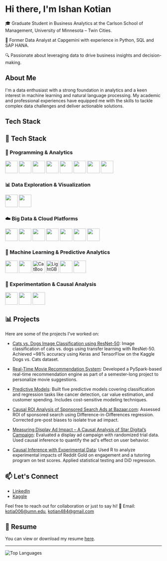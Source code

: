 # Hi there, I'm Ishan Kotian

🎓 Graduate Student in Business Analytics at the Carlson School of Management, University of Minnesota – Twin Cities.

💼 Former Data Analyst at Capgemini with experience in Python, SQL and SAP HANA.

🔍 Passionate about leveraging data to drive business insights and decision-making.



## About Me

I'm a data enthusiast with a strong foundation in analytics and a keen interest in machine learning and natural language processing. My academic and professional experiences have equipped me with the skills to tackle complex data challenges and deliver actionable solutions.



## Tech Stack

<h2>🚀 Tech Stack</h2>

<h3>🧠 Programming & Analytics</h3>
<p>
  <img src="https://cdn.jsdelivr.net/gh/devicons/devicon/icons/python/python-original.svg" width="40" />
  <img src="https://cdn.jsdelivr.net/gh/devicons/devicon/icons/r/r-original.svg" width="40" />
  <img src="https://cdn.jsdelivr.net/gh/devicons/devicon/icons/mysql/mysql-original-wordmark.svg" width="40" />
  <img src="https://cdn.jsdelivr.net/gh/devicons/devicon/icons/git/git-original.svg" width="40" />
  <img src="https://img.icons8.com/color/48/microsoft-excel-2019.png" width="40" />
  <img src="https://img.icons8.com/color/48/power-bi.png" width="40" />
  <img src="https://img.icons8.com/color/48/sap.png" width="40" />
  <img src="https://cdn.jsdelivr.net/gh/devicons/devicon/icons/tableau/tableau-original.svg" width="40" />
</p>

<h3>📊 Data Exploration & Visualization</h3>
<p>
  <img src="https://img.icons8.com/external-flat-juicy-fish/60/000000/external-data-visualization-data-visualization-flat-flat-juicy-fish.png" width="40" />
  <img src="https://img.icons8.com/color/48/seaborn.png" width="40" />
</p>

<h3>☁️ Big Data & Cloud Platforms</h3>
<p>
  <img src="https://cdn.jsdelivr.net/gh/devicons/devicon/icons/spark/spark-original.svg" width="40" />
  <img src="https://cdn.jsdelivr.net/gh/devicons/devicon/icons/hadoop/hadoop-original.svg" width="40" />
  <img src="https://img.icons8.com/color/48/amazon-web-services.png" width="40" />
  <img src="https://img.icons8.com/color/48/databricks.png" width="40" />
  <img src="https://img.icons8.com/color/48/google-bigquery.png" width="40" />
  <img src="https://img.icons8.com/ios-filled/50/000000/snowflake.png" width="40" />
  <img src="https://img.icons8.com/color/48/aws.png" width="40" />
</p>

<h3>🤖 Machine Learning & Predictive Analytics</h3>
<p>
  <img src="https://cdn.jsdelivr.net/gh/devicons/devicon/icons/tensorflow/tensorflow-original.svg" width="40" />
  <img src="https://cdn.jsdelivr.net/gh/devicons/devicon/icons/pytorch/pytorch-original.svg" width="40" />
  <img src="https://img.icons8.com/color/48/cat.png" width="40" title="CatBoost" />
  <img src="https://img.icons8.com/color/48/lightning-bolt--v1.png" width="40" title="LightGBM" />
  <img src="https://img.icons8.com/fluency/48/artificial-intelligence.png" width="40" />
  <img src="https://img.icons8.com/ios/50/time-machine.png" width="40" />
</p>

<h3>🧪 Experimentation & Causal Analysis</h3>
<p>
  <img src="https://img.icons8.com/external-flat-juicy-fish/60/000000/external-ab-testing-data-visualization-flat-flat-juicy-fish.png" width="40" />
  <img src="https://img.icons8.com/color/48/statistics.png" width="40" />
  <img src="https://img.icons8.com/external-flaticons-lineal-color-flat-icons/64/000000/external-experiment-data-science-flaticons-lineal-color-flat-icons.png" width="40" />
</p>

## 📊 Projects

Here are some of the projects I've worked on:

- [Cats vs. Dogs Image Classification using ResNet-50](https://github.com/Ishan-Kotian/Cats-vs-Dogs-Image-Classification-using-ResNet-50): Image classification of cats vs. dogs using transfer learning with ResNet-50. Achieved ~98% accuracy using Keras and TensorFlow on the Kaggle Dogs vs. Cats dataset.

- [Real-Time Movie Recommendation System](https://github.com/Ishan-Kotian/Real-Time-Movie-Recommendation-System): Developed a PySpark-based real-time recommendation engine as part of a semester-long project to personalize movie suggestions.

- [Predictive Models](https://github.com/Ishan-Kotian/Predictive-Models): Built five predictive models covering classification and regression tasks like cancer detection, car value estimation, and customer spending. Includes cost-sensitive modeling techniques.

- [Causal ROI Analysis of Sponsored Search Ads at Bazaar.com](https://github.com/Ishan-Kotian/Causal-ROI-Analysis-of-Sponsored-Search-Ads-at-Bazaar.com): Assessed ROI of sponsored search using Difference-in-Differences regression. Corrected pre-post biases to isolate true ad impact.

- [Measuring Display Ad Impact – A Causal Analysis of Star Digital’s Campaign](https://github.com/Ishan-Kotian/Measuring-Display-Ad-Impact-A-Causal-Analysis-of-Star-Digital-s-Campaign): Evaluated a display ad campaign with randomized trial data. Used causal inference to quantify the ad's effect on user behavior.

- [Causal Inference with Experimental Data](https://github.com/Ishan-Kotian/Causal-Inference-with-Experimental-Data): Used R to analyze experimental impacts of Reddit Gold on engagement and a tutoring program on test scores. Applied statistical testing and DiD regression.



## 📫 Let's Connect

- [LinkedIn](https://www.linkedin.com/in/ishan-kotian/)
- [Kaggle](https://www.kaggle.com/lykin22)

Feel free to reach out for collaboration or just to say hi!
📧 Email: kotia006@umn.edu, kotian484@gmail.com

## 📄 Resume

You can view or download my resume [here](https://www.linkedin.com/in/ishan-kotian/overlay/1749152907130/single-media-viewer/?profileId=ACoAADJUhj8BnRuz9VUmkDIryyf4r1LudawbWNc).

---


![Top Languages](https://github-readme-stats.vercel.app/api/top-langs/?username=Ishan-Kotian&layout=compact&theme=radical)
